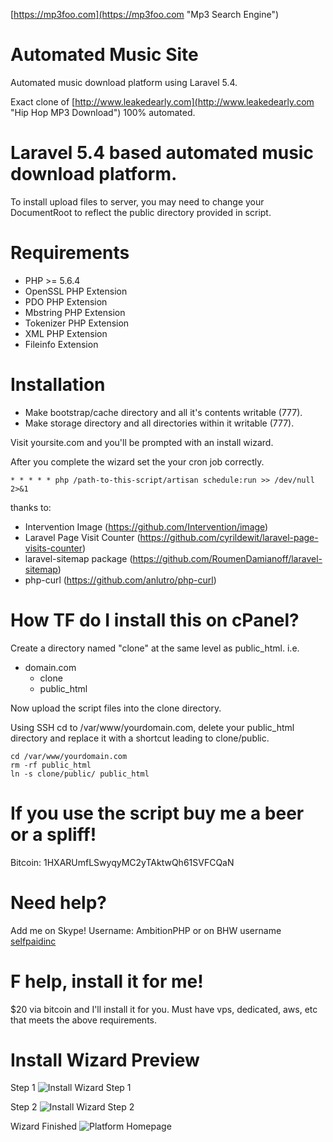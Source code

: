 [https://mp3foo.com](https://mp3foo.com "Mp3 Search Engine")

# Automated Music Site
Automated music download platform using Laravel 5.4.

Exact clone of [http://www.leakedearly.com](http://www.leakedearly.com "Hip Hop MP3 Download") 100% automated.

# Laravel 5.4 based automated music download platform.
To install upload files to server, you may need to change your DocumentRoot to reflect the public directory provided in script.

# Requirements
 - PHP >= 5.6.4
 - OpenSSL PHP Extension
 - PDO PHP Extension
 - Mbstring PHP Extension
 - Tokenizer PHP Extension
 - XML PHP Extension
 - Fileinfo Extension
 
 # Installation
 - Make bootstrap/cache directory and all it's contents writable (777).
 - Make storage directory and all directories within it writable (777).

Visit yoursite.com and you'll be prompted with an install wizard.

After you complete the wizard set the your cron job correctly.
```
* * * * * php /path-to-this-script/artisan schedule:run >> /dev/null 2>&1
```
thanks to:
 - Intervention Image (https://github.com/Intervention/image)
 - Laravel Page Visit Counter (https://github.com/cyrildewit/laravel-page-visits-counter)
 - laravel-sitemap package (https://github.com/RoumenDamianoff/laravel-sitemap)
 - php-curl (https://github.com/anlutro/php-curl)

# How TF do I install this on cPanel?
Create a directory named "clone" at the same level as public_html. i.e.
 - domain.com
   - clone
   - public_html
   
Now upload the script files into the clone directory.

Using SSH cd to /var/www/yourdomain.com, delete your public_html directory and replace it with a shortcut leading to clone/public.
```
cd /var/www/yourdomain.com
rm -rf public_html
ln -s clone/public/ public_html
```

# If you use the script buy me a beer or a spliff!
Bitcoin: 1HXARUmfLSwyqyMC2yTAktwQh61SVFCQaN

# Need help?
Add me on Skype! Username: AmbitionPHP or on BHW username [selfpaidinc](https://www.blackhatworld.com/members/selfpaidinc.786559/)

# F help, install it for me!
$20 via bitcoin and I'll install it for you. Must have vps, dedicated, aws, etc that meets the above requirements.

# Install Wizard Preview
Step 1
![Install Wizard Step 1](http://i.imgur.com/PXtEFaR.png)

Step 2
![Install Wizard Step 2](http://i.imgur.com/rV8klN9.png)

Wizard Finished
![Platform Homepage](http://i.imgur.com/9eQCHar.jpg)
